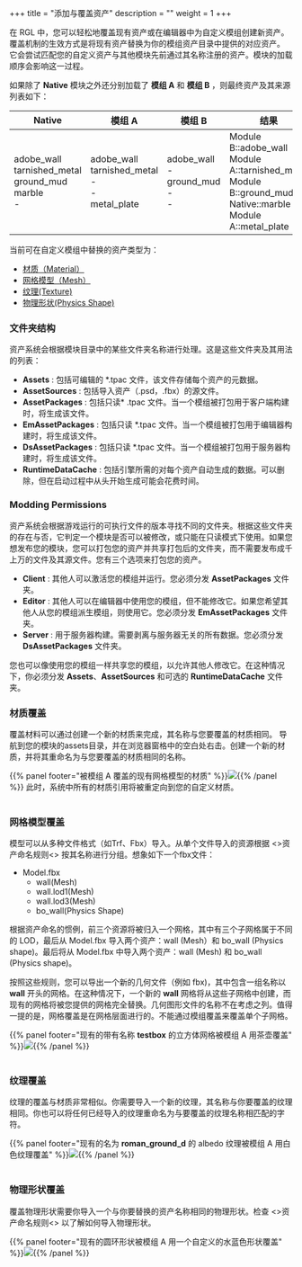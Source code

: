 +++
title = "添加与覆盖资产"
description = ""
weight = 1
+++

在 RGL 中，您可以轻松地覆盖现有资产或在编辑器中为自定义模组创建新资产。覆盖机制的生效方式是将现有资产替换为你的模组资产目录中提供的对应资产。 它会尝试匹配您的自定义资产与其他模块先前通过其名称注册的资产。模块的加载顺序会影响这一过程。

如果除了 **Native** 模块之外还分别加载了 **模组 A** 和 **模组 B** ，则最终资产及其来源列表如下：

<table style="vertical-align: bottom">
<thead>
    <tr>
        <th>Native</td>
        <th>模组 A</td>
        <th>模组 B</td>
        <th>结果</td>
    </tr>
</thead>
<tbody>
    <tr>
        <td>adobe_wall<br>tarnished_metal<br>ground_mud<br>marble<br>-<br></td>
        <td>adobe_wall<br>tarnished_metal<br>-<br>-<br>metal_plate</td>
        <td>adobe_wall<br>-<br>ground_mud<br>-<br>-<br></td>
        <td>Module B::adobe_wall<br>Module A::tarnished_metal<br>Module B::ground_mud<br>Native::marble<br>Module A::metal_plate<br></td>
    </tr>
</tbody>
</table>

当前可在自定义模组中替换的资产类型为：

- [材质（Material）](#overriding-materials)
- [网格模型（Mesh）](#overriding-meshes)
- [纹理(Texture)](#overriding-textures)
- [物理形状(Physics Shape)](#overriding-physics-shapes)

### 文件夹结构

资产系统会根据模块目录中的某些文件夹名称进行处理。这是这些文件夹及其用法的列表：

- **Assets** : 包括可编辑的 *.tpac 文件，该文件存储每个资产的元数据。
- **AssetSources** : 包括导入资产（.psd，.fbx）的源文件。
- **AssetPackages** : 包括只读* .tpac 文件。当一个模组被打包用于客户端构建时，将生成该文件。
- **EmAssetPackages** : 包括只读 *.tpac 文件。当一个模组被打包用于编辑器构建时，将生成该文件。
- **DsAssetPackages** : 包括只读 *.tpac 文件。当一个模组被打包用于服务器构建时，将生成该文件。
- **RuntimeDataCache** :  包括引擎所需的对每个资产自动生成的数据。可以删除，但在启动过程中从头开始生成可能会花费时间。

### Modding Permissions

资产系统会根据游戏运行的可执行文件的版本寻找不同的文件夹。根据这些文件夹的存在与否，它判定一个模块是否可以被修改，或只能在只读模式下使用。如果您想发布您的模块，您可以打包您的资产并共享打包后的文件夹，而不需要发布成千上万的文件及其源文件。您有三个选项来打包您的资产。

- **Client** : 其他人可以激活您的模组并运行。您必须分发 **AssetPackages** 文件夹。
- **Editor** : 其他人可以在编辑器中使用您的模组，但不能修改它。如果您希望其他人从您的模组派生模组，则使用它。您必须分发 **EmAssetPackages** 文件夹。
- **Server** : 用于服务器构建。需要剥离与服务器无关的所有数据。您必须分发 **DsAssetPackages** 文件夹。

您也可以像使用您的模组一样共享您的模组，以允许其他人修改它。在这种情况下，你必须分发 **Assets**、**AssetSources** 和可选的 **RuntimeDataCache** 文件夹。

### 材质覆盖
覆盖材料可以通过创建一个新的材质来完成，其名称与您要覆盖的材质相同。
导航到您的模块的assets目录，并在浏览器窗格中的空白处右击。创建一个新的材质，并将其重命名为与您要覆盖的材质相同的名称。

{{% panel footer="被模组 A 覆盖的现有网格模型的材质" %}}![](/img/modding/assets/material_override.png){{% /panel %}}
此时，系统中所有的材质引用将被重定向到您的自定义材质。
<br><br>
### 网格模型覆盖
模型可以从多种文件格式（如Trf、Fbx）导入。从单个文件导入的资源根据 <>资产命名规则<> 按其名称进行分组。想象如下一个fbx文件：

- Model.fbx
    - wall(Mesh)
    - wall.lod1(Mesh)
    - wall.lod3(Mesh)
    - bo_wall(Physics Shape)

根据资产命名的惯例，前三个资源将被归入一个网格，其中有三个子网格属于不同的 LOD，最后从 Model.fbx 导入两个资产：wall (Mesh）和 bo_wall (Physics shape)。最后将从 Model.fbx 中导入两个资产：wall (Mesh) 和 bo_wall (Physics shape)。

按照这些规则，您可以导出一个新的几何文件（例如 fbx)，其中包含一组名称以 **wall** 开头的网格。在这种情况下，一个新的 **wall** 网格将从这些子网格中创建，而现有的网格将被您提供的网格完全替换。几何图形文件的名称不在考虑之列。值得一提的是，网格覆盖是在网格层面进行的。不能通过模组覆盖来覆盖单个子网格。

{{% panel footer="现有的带有名称 **testbox** 的立方体网格被模组 A 用茶壶覆盖" %}}![](/img/modding/assets/metamesh_override.png){{% /panel %}}
<br><br>
### 纹理覆盖
纹理的覆盖与材质非常相似。你需要导入一个新的纹理，其名称与你要覆盖的纹理相同。你也可以将任何已经导入的纹理重命名为与要覆盖的纹理名称相匹配的字符。

{{% panel footer="现有的名为 **roman_ground_d** 的 albedo 纹理被模组 A 用白色纹理覆盖" %}}![](/img/modding/assets/texture_override.png){{% /panel %}}
<br><br>
### 物理形状覆盖
覆盖物理形状需要你导入一个与你要替换的资产名称相同的物理形状。检查 <>资产命名规则<> 以了解如何导入物理形状。

{{% panel footer="现有的圆环形状被模组 A 用一个自定义的水蓝色形状覆盖" %}}![](/img/modding/assets/physics_shape_override.png){{% /panel %}}